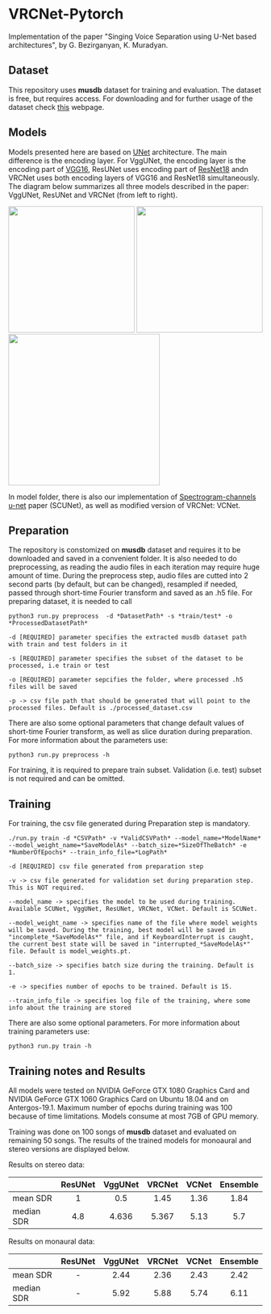 # VRCNet-Pytorch

Implementation of the paper "Singing Voice Separation using U-Net based architectures", by G. Bezirganyan, K. Muradyan.


## Dataset

This repository uses **musdb** dataset for training and evaluation. The dataset is free, but requires access. For downloading and for further usage of the dataset check [this](https://zenodo.org/record/1117372#.XQlP9bpfg3E) webpage.

## Models

Models presented here are based on [UNet](https://arxiv.org/abs/1505.04597) architecture. The main difference is the encoding layer. For VggUNet, the encoding layer is the encoding part of [VGG16](https://arxiv.org/abs/1409.1556), ResUNet uses encoding part of [ResNet18](https://arxiv.org/abs/1512.03385) andn VRCNet uses both encoding layers of VGG16 and ResNet18 simultaneously. The diagram below summarizes all three models described in the paper: VggUNet, ResUNet and VRCNet (from left to right).


<img width="250" src="./VggUNet_diag.png"> <img width="250" src="./ResUNet_diag.png"> <img width="300" src="./VRCNet_diag.png">

In model folder, there is also our implementation of [Spectrogram-channels u-net](https://arxiv.org/abs/1810.11520) paper (SCUNet), as well as modified version of VRCNet: VCNet.

## Preparation

The repository is constomized on **musdb** dataset and requires it to be downloaded and saved in a convenient folder. It is also needed to do preprocessing, as reading the audio files in each iteration may require huge amount of time. During the preprocess step, audio files are cutted into 2 second parts (by default, but can be changed), resampled if needed, passed through short-time Fourier transform and saved as an .h5 file. For preparing dataset, it is needed to call

`python3 run.py preprocess  -d *DatasetPath* -s *train/test* -o *ProcessedDatasetPath*`

`-d [REQUIRED] parameter specifies the extracted musdb dataset path with train and test folders in it`

`-s [REQUIRED] parameter specifies the subset of the dataset to be processed, i.e train or test`

`-o [REQUIRED] parameter sepcifies the folder, where processed .h5 files will be saved`

`-p -> csv file path that should be generated that will point to the processed files. Default is ./processed_dataset.csv`

There are also some optional parameters that change default values of short-time Fourier transform, as well as slice duration during preparation. For more information about the parameters use:

`python3 run.py preprocess -h`

For training, it is required to prepare train subset. Validation (i.e. test) subset is not required and can be omitted. 

## Training

For training, the csv file generated during Preparation step is mandatory.

`./run.py train -d *CSVPath* -v *ValidCSVPath* --model_name=*ModelName* --model_weight_name=*SaveModelAs* --batch_size=*SizeOfTheBatch* -e *NumberOfEpochs* --train_info_file=*LogPath*`

`-d [REQUIRED] csv file generated from preparation step`

`-v -> csv file generated for validation set during preparation step. This is NOT required.`

`--model_name -> specifies the model to be used during training. Available SCUNet, VggUNet, ResUNet, VRCNet, VCNet. Default is SCUNet.`

`--model_weight_name -> specifies name of the file where model weights will be saved. During the training, best model will be saved in "incomplete_*SaveModelAs*" file, and if KeyboardInterrupt is caught, the current best state will be saved in "interrupted_*SaveModelAs*" file. Default is model_weights.pt.`

`--batch_size -> specifies batch size during the training. Default is 1.`

`-e -> specifies number of epochs to be trained. Default is 15. `

`--train_info_file -> specifies log file of the training, where some info about the training are stored `

There are also some optional parameters. For more information about training parameters use:

`python3 run.py train -h`

## Training notes and Results

All models were tested on NVIDIA GeForce GTX 1080 Graphics Card and NVIDIA GeForce GTX 1060 Graphics Card on Ubuntu 18.04 and on Antergos-19.1. Maximum number of epochs during training was 100 because of time limitations. Models consume at most 7GB of GPU memory.

Training was done on 100 songs of **musdb** dataset and evaluated on remaining 50 songs. The results of the trained models for monoaural and stereo versions are displayed below.

Results on stereo data:

|               | ResUNet  | VggUNet  | VRCNet    | VCNet   | Ensemble | 
| ------------- |:--------:|:--------:|:---------:|:-------:|:--------:|
| mean SDR      |   1      |      0.5 | 1.45      | 1.36    | 1.84     |
| median SDR    |   4.8    |   4.636  | 5.367     | 5.13    |   5.7    |


Results on monaural data:

|               | ResUNet  | VggUNet  | VRCNet    | VCNet   | Ensemble | 
| ------------- |:--------:|:--------:|:---------:|:-------:|:--------:|
| mean SDR      |   -      |     2.44 | 2.36      | 2.43    | 2.42     |
| median SDR    |   -      |   5.92   | 5.88      | 5.74    |   6.11   |
